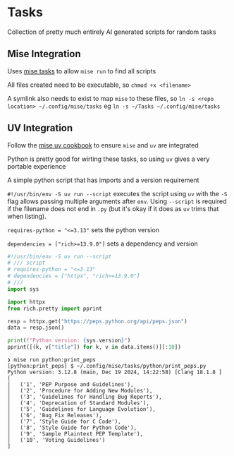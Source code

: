 # Tasks

Collection of pretty much entirely AI generated scripts for random tasks

## Mise Integration

Uses [mise tasks](https://mise.jdx.dev/tasks/file-tasks.html) to allow `mise run` to find all scripts

All files created need to be executable, so `chmod +x <filename>`

A symlink also needs to exist to map `mise` to these files, so `ln -s <repo location> ~/.config/mise/tasks` eg `ln -s ~/Tasks ~/.config/mise/tasks`

## UV Integration

Follow the [mise uv cookbook](https://mise.jdx.dev/mise-cookbook/python.html#mise-uv) to ensure `mise` and `uv` are integrated

Python is pretty good for wirting these tasks, so using `uv` gives a very portable experience

A simple python script that has imports and a version requirement

`#!/usr/bin/env -S uv run --script` executes the script using `uv` with the `-S` flag allows passing multiple arguments after `env`.
Using `--script` is required if the filename does not end in `.py` (but it's okay if it does as `uv` trims that when listing).

`requires-python = "<=3.13"` sets the python version

`dependencies = ["rich>=13.9.0"]` sets a dependency and version

```python
#!/usr/bin/env -S uv run --script
# /// script
# requires-python = "<=3.13"
# dependencies = ["httpx", "rich>=13.9.0"]
# ///
import sys

import httpx
from rich.pretty import pprint

resp = httpx.get("https://peps.python.org/api/peps.json")
data = resp.json()

print(f"Python version: {sys.version}")
pprint([(k, v["title"]) for k, v in data.items()][:10])
```

```shell
❯ mise run python:print_peps
[python:print_peps] $ ~/.config/mise/tasks/python/print_peps.py
Python version: 3.12.8 (main, Dec 19 2024, 14:22:58) [Clang 18.1.8 ]
[
│   ('1', 'PEP Purpose and Guidelines'),
│   ('2', 'Procedure for Adding New Modules'),
│   ('3', 'Guidelines for Handling Bug Reports'),
│   ('4', 'Deprecation of Standard Modules'),
│   ('5', 'Guidelines for Language Evolution'),
│   ('6', 'Bug Fix Releases'),
│   ('7', 'Style Guide for C Code'),
│   ('8', 'Style Guide for Python Code'),
│   ('9', 'Sample Plaintext PEP Template'),
│   ('10', 'Voting Guidelines')
]
```
